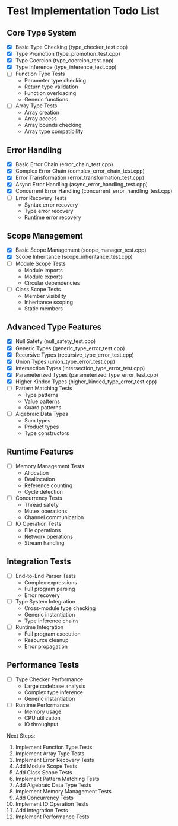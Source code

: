 # Test Implementation Todo List

## Core Type System
- [x] Basic Type Checking (type_checker_test.cpp)
- [x] Type Promotion (type_promotion_test.cpp)
- [x] Type Coercion (type_coercion_test.cpp)
- [x] Type Inference (type_inference_test.cpp)
- [ ] Function Type Tests
  * Parameter type checking
  * Return type validation
  * Function overloading
  * Generic functions
- [ ] Array Type Tests
  * Array creation
  * Array access
  * Array bounds checking
  * Array type compatibility

## Error Handling
- [x] Basic Error Chain (error_chain_test.cpp)
- [x] Complex Error Chain (complex_error_chain_test.cpp)
- [x] Error Transformation (error_transformation_test.cpp)
- [x] Async Error Handling (async_error_handling_test.cpp)
- [x] Concurrent Error Handling (concurrent_error_handling_test.cpp)
- [ ] Error Recovery Tests
  * Syntax error recovery
  * Type error recovery
  * Runtime error recovery

## Scope Management
- [x] Basic Scope Management (scope_manager_test.cpp)
- [x] Scope Inheritance (scope_inheritance_test.cpp)
- [ ] Module Scope Tests
  * Module imports
  * Module exports
  * Circular dependencies
- [ ] Class Scope Tests
  * Member visibility
  * Inheritance scoping
  * Static members

## Advanced Type Features
- [x] Null Safety (null_safety_test.cpp)
- [x] Generic Types (generic_type_error_test.cpp)
- [x] Recursive Types (recursive_type_error_test.cpp)
- [x] Union Types (union_type_error_test.cpp)
- [x] Intersection Types (intersection_type_error_test.cpp)
- [x] Parameterized Types (parameterized_type_error_test.cpp)
- [x] Higher Kinded Types (higher_kinded_type_error_test.cpp)
- [ ] Pattern Matching Tests
  * Type patterns
  * Value patterns
  * Guard patterns
- [ ] Algebraic Data Types
  * Sum types
  * Product types
  * Type constructors

## Runtime Features
- [ ] Memory Management Tests
  * Allocation
  * Deallocation
  * Reference counting
  * Cycle detection
- [ ] Concurrency Tests
  * Thread safety
  * Mutex operations
  * Channel communication
- [ ] IO Operation Tests
  * File operations
  * Network operations
  * Stream handling

## Integration Tests
- [ ] End-to-End Parser Tests
  * Complex expressions
  * Full program parsing
  * Error recovery
- [ ] Type System Integration
  * Cross-module type checking
  * Generic instantiation
  * Type inference chains
- [ ] Runtime Integration
  * Full program execution
  * Resource cleanup
  * Error propagation

## Performance Tests
- [ ] Type Checker Performance
  * Large codebase analysis
  * Complex type inference
  * Generic instantiation
- [ ] Runtime Performance
  * Memory usage
  * CPU utilization
  * IO throughput

Next Steps:
1. Implement Function Type Tests
2. Implement Array Type Tests
3. Implement Error Recovery Tests
4. Add Module Scope Tests
5. Add Class Scope Tests
6. Implement Pattern Matching Tests
7. Add Algebraic Data Type Tests
8. Implement Memory Management Tests
9. Add Concurrency Tests
10. Implement IO Operation Tests
11. Add Integration Tests
12. Implement Performance Tests
